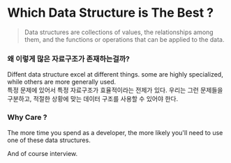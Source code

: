 # Which Data Structure is The Best ?

> Data structures are collections of values, the relationships among them, and the functions or operations that can be applied to the data.

### 왜 이렇게 많은 자료구조가 존재하는걸까?

Diffent data structure excel at different things.
some are highly specialized, while others are more generally used.  
특정 문제에 있어서 특정 자료구조가 효율적이라는 전제가 있다.
우리는 그런 문제들을 구분하고, 적절한 상황에 맞는 데이터 구조를 사용할 수 있어야 한다.

### Why Care ?

The more time you spend as a developer,
the more likely you'll need to use one of these data structures.

And of course interview.
